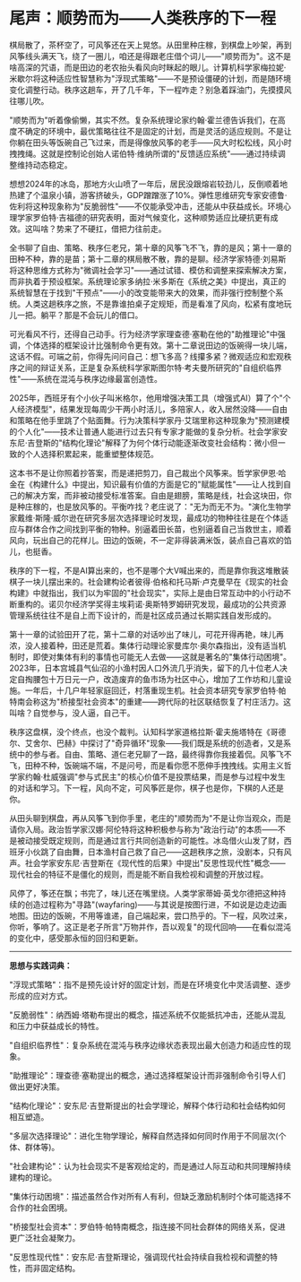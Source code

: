 # 尾声：顺势而为——人类秩序的下一程

棋局散了，茶杯空了，可风筝还在天上晃悠。从田里种庄稼，到棋盘上吵架，再到风筝线头满天飞，绕了一圈儿，咱还是得跟老庄借个词儿——"顺势而为"。这不是啥高深的咒语，而是田边的老农抬头看风向时眯起的眼儿。计算机科学家梅拉妮·米歇尔将这种适应性智慧称为"浮现式策略"——不是预设僵硬的计划，而是随环境变化调整行动。秩序这趟车，开了几千年，下一程咋走？别急着踩油门，先摸摸风往哪儿吹。

"顺势而为"听着像偷懒，其实不然。复杂系统理论家约翰·霍兰德告诉我们，在高度不确定的环境中，最优策略往往不是固定的计划，而是灵活的适应规则。不是让你躺在田头等饭碗自己飞过来，而是得像放风筝的老手——风大时松松线，风小时拽拽绳。这就是控制论创始人诺伯特·维纳所谓的"反馈适应系统"——通过持续调整维持动态稳定。

想想2024年的冰岛，那地方火山喷了一年后，居民没跟熔岩较劲儿，反倒顺着地热建了个温泉小镇，游客挤破头，GDP蹭蹭涨了10%。弹性思维研究专家安德鲁·佐利将这种现象称为"反脆弱性"——不仅能承受冲击，还能从中获益成长。环境心理学家罗伯特·吉福德的研究表明，面对气候变化，这种顺势适应比硬抗更有成效。这叫啥？势来了不硬扛，借把力往前走。

全书聊了自由、策略、秩序仨老兄，第十章的风筝飞不飞，靠的是风；第十一章的田种不种，靠的是苗；第十二章的棋局散不散，靠的是聊。经济学家特德·刘易斯将这种思维方式称为"微调社会学习"——通过试错、模仿和调整来探索解决方案，而非执着于预设框架。系统理论家多纳拉·米多斯在《系统之美》中提出，真正的系统智慧在于找到"干预点"——小的改变能带来大的效果，而非强行控制整个系统。人类这趟秩序之旅，不是靠谁拍桌子定规矩，而是看准了风向，松紧有度地玩儿一把。躺平？那是不会玩儿的借口。

可光看风不行，还得自己动手。行为经济学家理查德·塞勒在他的"助推理论"中强调，个体选择的框架设计比强制命令更有效。第十二章说田边的饭碗得一块儿端，这话不假。可端之前，你得先问问自己：想飞多高？线攥多紧？微观适应和宏观秩序之间的辩证关系，正是复杂系统科学家斯图尔特·考夫曼所研究的"自组织临界性"——系统在混沌与秩序边缘最富创造性。

2025年，西班牙有个小伙子叫米格尔，他用增强决策工具（增强式AI）算了个"个人经济模型"，结果发现每周少干两小时活儿，多陪家人，收入居然没降——自由和策略在他手里跳了个贴面舞。行为决策科学家丹·艾瑞里称这种现象为"预测建模的个人化"——技术让普通人能进行过去只有专家才能做的复杂分析。社会学家安东尼·吉登斯的"结构化理论"解释了为何个体行动能逐渐改变社会结构：微小但一致的个人选择积累起来，能重塑整体规范。

这本书不是让你照着抄答案，而是递把剪刀，自己裁出个风筝来。哲学家伊恩·哈金在《构建什么》中提出，知识最有价值的方面是它的"赋能属性"——让人找到自己的解决方案，而非被动接受标准答案。自由是翅膀，策略是线，社会这块田，你是种庄稼的，也是放风筝的。平衡咋找？老庄说了："无为而无不为。"演化生物学家戴维·斯隆·威尔逊在研究多层次选择理论时发现，最成功的物种往往是在个体适应与群体合作之间找到平衡的物种。别逼着田长苗，也别逼着自己当救世主，顺着风向，玩出自己的花样儿。田边的饭碗，不一定非得装满米饭，装点自己喜欢的馅儿，也挺香。

秩序的下一程，不是AI算出来的，也不是哪个大V喊出来的，而是靠你我这堆散装棋子一块儿摆出来的。社会建构论者彼得·伯格和托马斯·卢克曼早在《现实的社会构建》中就指出，我们以为牢固的"社会现实"，实际上是由日常互动中的小行动不断重构的。诺贝尔经济学奖得主埃莉诺·奥斯特罗姆研究发现，最成功的公共资源管理系统往往不是自上而下设计的，而是社区成员通过长期实践自发形成的。

第十一章的试验田开了花，第十二章的对话吵出了味儿，可花开得再艳，味儿再浓，没人接着种，田还是荒着。集体行动理论家曼库尔·奥尔森指出，没有适当机制时，即使对集体有利的事情也可能无人去做——这就是著名的"集体行动困境"。2023年，日本宫城县气仙沼的小渔村因人口外流几乎消失，留下的几十位老人决定自掏腰包十万日元一户，改造废弃的鱼市场为社区中心，增加了工作坊和儿童设施。一年后，十几户年轻家庭回迁，村落重现生机。社会资本研究专家罗伯特·帕特南会称这为"桥接型社会资本"的重建——跨代际的社区联结恢复了村庄活力。这叫啥？自觉参与，没人逼，自己干。

秩序这盘棋，没个终点，也没个裁判。认知科学家道格拉斯·霍夫施塔特在《哥德尔、艾舍尔、巴赫》中探讨了"奇异循环"现象——我们既是系统的创造者，又是系统中的参与者。自由、策略、道仨老兄聊了一路，最终得靠你我接着侃。风筝飞不飞，田种不种，饭碗端不端，不是问号，而是看你愿不愿伸手拽拽线。实用主义哲学家约翰·杜威强调"参与式民主"的核心价值不是投票结果，而是参与过程中发生的对话和学习。下一程，风向不定，可风筝匠是你，棋子也是你，下棋的人还是你。

从田头聊到棋盘，再从风筝飞到你手里，老庄的"顺势而为"不是让你当观众，而是请你入局。政治哲学家汉娜·阿伦特将这种积极参与称为"政治行动"的本质——不是被动接受既定规则，而是通过言行共同创造新的可能性。冰岛借火山发了财，西班牙小伙跳了自由舞，日本渔村自己救了自己——这趟秩序之旅，没剧本，只有风声。社会学家安东尼·吉登斯在《现代性的后果》中提出"反思性现代性"概念——现代社会的特征不是僵化的规则，而是能不断自我检视和调整的开放过程。

风停了，筝还在飘；书完了，味儿还在嘴里绕。人类学家蒂姆·英戈尔德把这种持续的创造过程称为"寻路"(wayfaring)——与其说是按图行进，不如说是边走边画地图。田边的饭碗，不用等谁递，自己端起来，尝口热乎的。下一程，风吹过来，你听，筝响了。这正是老子所言"万物并作，吾以观复"的现代回响——在看似混沌的变化中，感受那永恒的回归和更新。

---

**思想与实践词典：**

"浮现式策略"：指不是预先设计好的固定计划，而是在环境变化中灵活调整、逐步形成的应对方式。

"反脆弱性"：纳西姆·塔勒布提出的概念，描述系统不仅能抵抗冲击，还能从混乱和压力中获益成长的特性。

"自组织临界性"：复杂系统在混沌与秩序边缘状态表现出最大创造力和适应性的现象。

"助推理论"：理查德·塞勒提出的概念，通过选择框架设计而非强制命令引导人们做出更好决策。

"结构化理论"：安东尼·吉登斯提出的社会学理论，解释个体行动和社会结构如何相互塑造。

"多层次选择理论"：进化生物学理论，解释自然选择如何同时作用于不同层次(个体、群体等)。

"社会建构论"：认为社会现实不是客观给定的，而是通过人际互动和共同理解持续建构的理论。

"集体行动困境"：描述虽然合作对所有人有利，但缺乏激励机制时个体可能选择不合作的社会困境。

"桥接型社会资本"：罗伯特·帕特南概念，指连接不同社会群体的网络关系，促进更广泛社会凝聚力。

"反思性现代性"：安东尼·吉登斯理论，强调现代社会持续自我检视和调整的特性，而非固定结构。
